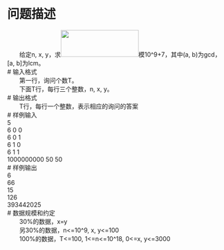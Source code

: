 <div id="pcont1" style="margin-top:20px; display:block;">

# 问题描述

<div class="pdcont">　　给定n, x, y，求<img width="180" height="62" src="source/tsinsen/A1300/img/aHR0cDovL3d3dy50c2luc2VuLmNvbS9SZXF1aXJlRmlsZS5kbz9maWQ9ZGVNbnFBTXE=.do"/>模10^9+7，其中(a, b)为gcd，[a, b]为lcm。</div>
# 输入格式

<div class="pdcont">　　第一行，询问个数T。<br/>
　　下面T行，每行三个整数，n, x, y。</div>
# 输出格式

<div class="pdcont">　　T行，每行一个整数，表示相应的询问的答案</div>
# 样例输入

<div class="pddata">5<br/>
6 0 0<br/>
6 0 1<br/>
6 1 0<br/>
6 1 1<br/>
1000000000 50 50</div>
# 样例输出

<div class="pddata">6<br/>
66<br/>
15<br/>
126<br/>
393442025</div>
# 数据规模和约定

<div class="pdcont">　　30%的数据，x=y<br/>
　　另30%的数据，n&lt;=10^9, x, y&lt;=100<br/>
　　100%的数据，T&lt;=100, 1&lt;=n&lt;=10^18, 0&lt;=x, y&lt;=3000</div>

</div>